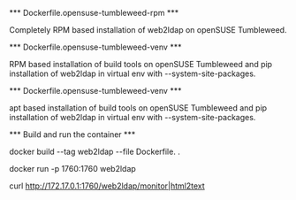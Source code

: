 *** Dockerfile.opensuse-tumbleweed-rpm ***

Completely RPM based installation of web2ldap on openSUSE Tumbleweed.

*** Dockerfile.opensuse-tumbleweed-venv ***

RPM based installation of build tools on openSUSE Tumbleweed and
pip installation of web2ldap in virtual env with --system-site-packages.

*** Dockerfile.opensuse-tumbleweed-venv ***

apt based installation of build tools on openSUSE Tumbleweed and
pip installation of web2ldap in virtual env with --system-site-packages.

*** Build and run the container ***

docker build --tag web2ldap --file Dockerfile.<flavor> .

docker run -p 1760:1760 web2ldap

curl http://172.17.0.1:1760/web2ldap/monitor|html2text
